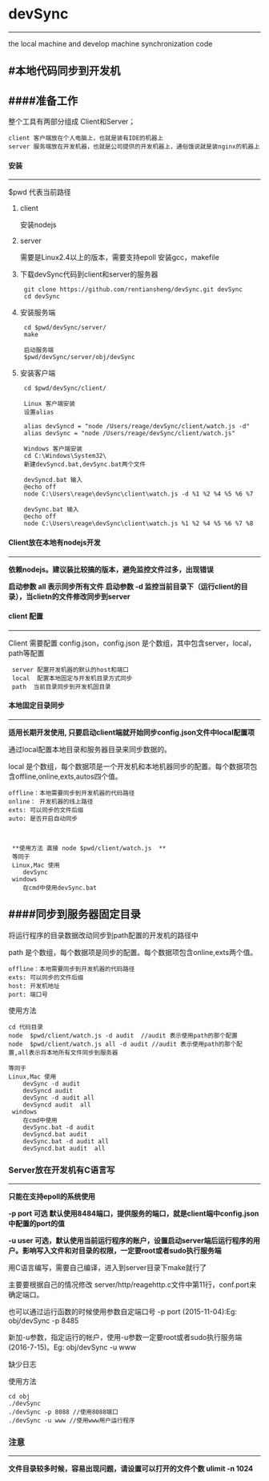 # devSync
---
the local machine and develop machine synchronization code


#本地代码同步到开发机
---



####准备工作
---


整个工具有两部分组成 Client和Server；
	
	client 客户端放在个人电脑上，也就是装有IDE的机器上
	server 服务端放在开发机器，也就是公司提供的开发机器上，通俗饿说就是装nginx的机器上


 


#### 安装
---

$pwd 代表当前路径


1. client 
	
	安装nodejs
	
2. server

	需要是Linux2.4以上的版本，需要支持epoll
	安装gcc，makefile
	
3. 下载devSync代码到client和server的服务器

	 	git clone https://github.com/rentiansheng/devSync.git devSync
 		cd devSync
 		
4. 安装服务端
	
		cd $pwd/devSync/server/
 		make
 		
 		启动服务端
 		$pwd/devSync/server/obj/devSync
		
	

 	
     
   
5. 安装客户端
 	
 		
 		
 		cd $pwd/devSync/client/
 	
 		Linux 客户端安装
 		设置alias
 	
 		alias devSyncd = "node /Users/reage/devSync/client/watch.js -d"
 		alias devSync = "node /Users/reage/devSync/client/watch.js" 
 		
 		Windows 客户端安装
 		cd C:\Windows\System32\
 		新建devSyncd.bat,devSync.bat两个文件
 		
 		devSyncd.bat 输入
 		@echo off
		node C:\Users\reage\devSync\client\watch.js -d %1 %2 %4 %5 %6 %7 
		
		devSync.bat 输入
 		@echo off
		node C:\Users\reage\devSync\client\watch.js %1 %2 %4 %5 %6 %7 %8
		
 	




#### Client放在本地有nodejs开发
---
 **依赖nodejs。建议装比较搞的版本，避免监控文件过多，出现错误**
 
 **启动参数 all 表示同步所有文件**
 **启动参数 -d 监控当前目录下（运行client的目录），当clietn的文件修改同步到server**
 
 
 
 		
 
 
  
 
#### client 配置
---

Client 需要配置 config.json，config.json 是个数组，其中包含server，local，path等配置

	 server 配置开发机器的默认的host和端口
	 local  配置本地固定与开发机目录方式同步
	 path  当前目录同步到开发机固目录
	 



#### 本地固定目录同步
---

**适用长期开发使用, 只要启动client端就开始同步config.json文件中local配置项**

  通过local配置本地目录和服务器目录来同步数据的。
  
  local 是个数组，每个数据项是一个开发机和本地机器同步的配置。每个数据项包含offline,online,exts,autos四个值。
	
	offline：本地需要同步到开发机器的代码路径
	online： 开发机器的线上路径
	exts: 可以同步的文件后缀
	auto: 是否开启自动同步
 
 
 
	 **使用方法 直接 node $pwd/client/watch.js  **
	 等同于
	 Linux,Mac 使用
	 	devSync 
	 windows
	 	在cmd中使用devSync.bat
	 
	 
 
 
####同步到服务器固定目录
---

 将运行程序的目录数据改动同步到path配置的开发机的路径中
 
 path 是个数组，每个数据项是同步的配置。每个数据项包含online,exts两个值。
 
  	offline：本地需要同步到开发机器的代码路径
  	exts: 可以同步的文件后缀
  	host: 开发机地址
	port: 端口号

 使用方法
 
 	cd 代码目录
 	node  $pwd/client/watch.js -d audit  //audit 表示使用path的那个配置
 	node  $pwd/client/watch.js all -d audit //audit 表示使用path的那个配置,all表示将本地所有文件同步到服务器
 	
 	等同于
 	Linux,Mac 使用
	 	devSync -d audit
	 	devSyncd audit 
	 	devSync -d audit all
	 	devSyncd audit  all 
	 windows
	 	在cmd中使用
	 	devSync.bat -d audit
	 	devSyncd.bat audit
	 	devSync.bat -d audit all
	 	devSyncd.bat audit  all 

 	
 	



### Server放在开发机有C语言写
---

 **只能在支持epoll的系统使用**
 
 **-p port 可选 默认使用8484端口，提供服务的端口，就是client端中config.json中配置的port的值**
 
 **-u user 可选，默认使用当前运行程序的账户，设置启动server端后运行程序的用户。影响写入文件和对目录的权限，一定要root或者sudo执行服务端**


 用C语言编写，需要自己编译，进入到server目录下make就行了

 主要要根据自己的情况修改 server/http/reagehttp.c文件中第11行，conf.port来确定端口。

 也可以通过运行函数的时候使用参数自定端口号  -p port   (2015-11-04):Eg: obj/devSync -p 8485

 新加-u参数，指定运行的帐户，使用-u参数一定要root或者sudo执行服务端(2016-7-15)。Eg: obj/devSync -u www


 缺少日志

 使用方法

 	cd obj
 	./devSync
 	./devSync -p 8088 //使用8088端口
 	./devSync -u www //使用www用户运行程序

 
### 注意
---
 
  **文件目录较多时候，容易出现问题，请设置可以打开的文件个数 ulimit -n 1024**

 
